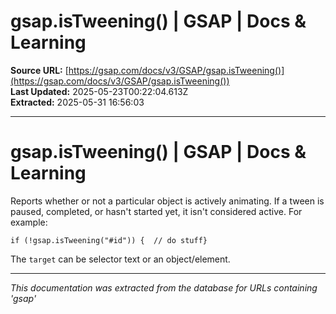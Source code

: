 # gsap.isTweening() | GSAP | Docs & Learning

**Source URL:** [https://gsap.com/docs/v3/GSAP/gsap.isTweening()](https://gsap.com/docs/v3/GSAP/gsap.isTweening())  
**Last Updated:** 2025-05-23T00:22:04.613Z  
**Extracted:** 2025-05-31 16:56:03

---

# gsap.isTweening() | GSAP | Docs & Learning

Reports whether or not a particular object is actively animating. If a tween is paused, completed, or hasn't started yet, it isn't considered active. For example:

```
if (!gsap.isTweening("#id")) {  // do stuff}
```

The `target` can be selector text or an object/element.

---

*This documentation was extracted from the database for URLs containing 'gsap'*

